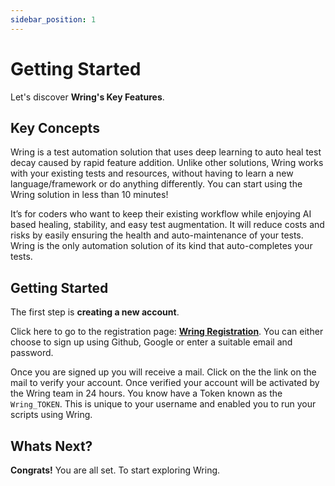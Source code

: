 ```yaml
---
sidebar_position: 1
---
```


# Getting Started

Let's discover **Wring's Key Features**.

## Key Concepts

Wring is a test automation solution that uses deep learning to auto heal test decay caused by rapid feature addition. Unlike other solutions, Wring works with your existing tests and resources, without having to learn a new language/framework or do anything differently. You can start using the Wring solution in less than 10 minutes!

It’s for coders who want to keep their existing workflow while enjoying AI based healing, stability, and easy test augmentation. It will reduce costs and risks by easily ensuring the health and auto-maintenance of your tests. Wring is the only automation solution of its kind that auto-completes your tests.

## Getting Started

The first step is **creating a new account**. 

Click here to go to the registration page: **[Wring Registration](https://prod.k8s.testgold.dev/register)**. 
You can either choose to sign up using Github, Google or enter a suitable email and password.

Once you are signed up you will receive a mail. Click on the the link on the mail to verify your account. Once verified your account will be activated by the Wring team in 24 hours. You know have a Token known as the `Wring_TOKEN`. This is unique to your username and enabled you to run your scripts using Wring.

## Whats Next?

 **Congrats!** You are all set. To start exploring Wring.

